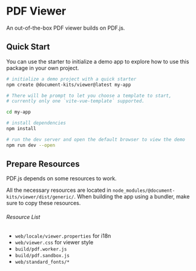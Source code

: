 # PDF Viewer

An out-of-the-box PDF viewer builds on PDF.js.

## Quick Start

You can use the starter to initialize a demo app to explore how to use this package in your own project.

```bash
# initialize a demo project with a quick starter
npm create @document-kits/viewer@latest my-app

# There will be prompt to let you choose a template to start,
# currently only one `vite-vue-template` supported.

cd my-app

# install dependencies
npm install

# run the dev server and open the default browser to view the demo
npm run dev --open
```

## Prepare Resources

PDF.js depends on some resources to work.

All the necessary resources are located in `node_modules/@document-kits/viewer/dist/generic/`.
When building the app using a bundler, make sure to copy these resources.

###### Resource List

- `web/locale/viewer.properties` for i18n
- `web/viewer.css` for viewer style
- `build/pdf.worker.js`
- `build/pdf.sandbox.js`
- `web/standard_fonts/*`
